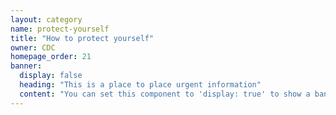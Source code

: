 ```yaml
---
layout: category
name: protect-yourself
title: "How to protect yourself"
owner: CDC
homepage_order: 21
banner:
  display: false
  heading: "This is a place to place urgent information"
  content: "You can set this component to 'display: true' to show a banner at the top of the page."
---
```

